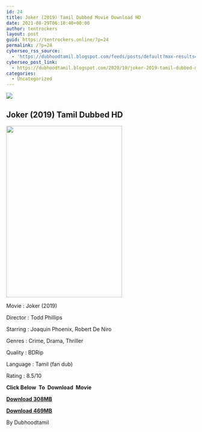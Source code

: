 ```yaml
---
id: 24
title: Joker (2019) Tamil Dubbed Movie Download HD
date: 2021-08-29T06:10:40+00:00
author: tentrockers
layout: post
guid: https://tentrockers.online/?p=24
permalink: /?p=24
cyberseo_rss_source:
  - 'https://dubhoodtamil.blogspot.com/feeds/posts/default?max-results=150&start-index=1'
cyberseo_post_link:
  - https://dubhoodtamil.blogspot.com/2020/10/joker-2019-tamil-dubbed-movie-download.html
categories:
  - Uncategorized
---
```

<div class="media_block">
  <img src="https://1.bp.blogspot.com/-mEMJQHnyPLA/X5EUPwh6scI/AAAAAAAAC0g/dAJKamTEq1Q4_RrMNJ3hpxlqnr0m4sy4ACNcBGAsYHQ/s72-w308-h456-c/MV5BNGVjNWI4ZGUtNzE0MS00YTJmLWE0ZDctN2ZiYTk2YmI3NTYyXkEyXkFqcGdeQXVyMTkxNjUyNQ%2540%2540._V1_.jpg" class="media_thumbnail" />
</div>

## Joker (2019) Tamil Dubbed HD

<div class="separator">
  <a href="https://1.bp.blogspot.com/-mEMJQHnyPLA/X5EUPwh6scI/AAAAAAAAC0g/dAJKamTEq1Q4_RrMNJ3hpxlqnr0m4sy4ACNcBGAsYHQ/s2048/MV5BNGVjNWI4ZGUtNzE0MS00YTJmLWE0ZDctN2ZiYTk2YmI3NTYyXkEyXkFqcGdeQXVyMTkxNjUyNQ%2540%2540._V1_.jpg" imageanchor="1"><img loading="lazy" border="0" data-original-height="2048" data-original-width="1382" height="456" src="https://1.bp.blogspot.com/-mEMJQHnyPLA/X5EUPwh6scI/AAAAAAAAC0g/dAJKamTEq1Q4_RrMNJ3hpxlqnr0m4sy4ACNcBGAsYHQ/w308-h456/MV5BNGVjNWI4ZGUtNzE0MS00YTJmLWE0ZDctN2ZiYTk2YmI3NTYyXkEyXkFqcGdeQXVyMTkxNjUyNQ%2540%2540._V1_.jpg" width="308" /></a>
</div>

Movie	<span></span>:	<span></span>Joker (2019)&nbsp;

Director	<span></span>:	<span></span>Todd Phillips&nbsp;

Starring	<span></span>:	<span></span>Joaquin Phoenix, Robert De Niro&nbsp;

Genres	<span></span>:	<span></span>Crime, Drama, Thriller&nbsp;

Quality	<span></span>:	<span></span>BDRip&nbsp;

Language :	<span></span>Tamil (fan dub)

Rating	<span></span>:	<span></span>8.5/10

<span><b>Click Below&nbsp; To&nbsp; Download&nbsp; Movie</b></span>

<span><b><a href="https://oncehelp.com/jocker-1" target="_blank" rel="noopener">Download 308MB</a></b></span>

<span><b><a href="https://oncehelp.com/jocker-2" target="_blank" rel="noopener">Download 469MB</a></b></span>

By Dubhoodtamil